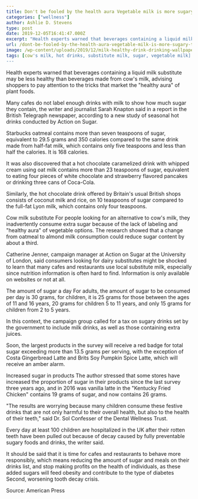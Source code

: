 ```yaml
---
title: Don't be fooled by the health aura Vegetable milk is more sugary than cow's milk
categories: ["wellness"]
author: Ashlie D. Stevens
type: post
date: 2019-12-05T16:41:47.000Z
excerpt: "Health experts warned that beverages containing a liquid milk substitute may be less healthy than beverages made from cow's milk, advising shoppers to pay attention to the tricks that market the \"healthy aura\" of plant foods\n"
url: /dont-be-fooled-by-the-health-aura-vegetable-milk-is-more-sugary-than-cows-milk/
image: /wp-content/uploads/2019/12/milk-healthy-drink-drinking-wallpaper-preview.jpg
tags: [cow's milk, hot drinks, substitute milk, sugar, vegetable milk]
---
```


Health experts warned that beverages containing a liquid milk substitute may be less healthy than beverages made from cow's milk, advising shoppers to pay attention to the tricks that market the "healthy aura" of plant foods.

Many cafes do not label enough drinks with milk to show how much sugar they contain, the writer and journalist Sarah Knapton said in a report in the British Telegraph newspaper, according to a new study of seasonal hot drinks conducted by Action on Sugar.

Starbucks oatmeal contains more than seven teaspoons of sugar, equivalent to 29.5 grams and 350 calories compared to the same drink made from half-fat milk, which contains only five teaspoons and less than half the calories. It is 168 calories.

It was also discovered that a hot chocolate caramelized drink with whipped cream using oat milk contains more than 23 teaspoons of sugar, equivalent to eating four pieces of white chocolate and strawberry flavored pancakes or drinking three cans of Coca-Cola.

Similarly, the hot chocolate drink offered by Britain's usual British shops consists of coconut milk and rice, on 10 teaspoons of sugar compared to the full-fat Lyon milk, which contains only four teaspoons.

Cow milk substitute
For people looking for an alternative to cow's milk, they inadvertently consume extra sugar because of the lack of labeling and "healthy aura" of vegetable options. The research showed that a change from oatmeal to almond milk consumption could reduce sugar content by about a third.

Catherine Jenner, campaign manager at Action on Sugar at the University of London, said consumers looking for dairy substitutes might be shocked to learn that many cafes and restaurants use local substitute milk, especially since nutrition information is often hard to find. Information is only available on websites or not at all.

The amount of sugar a day
For adults, the amount of sugar to be consumed per day is 30 grams, for children, it is 25 grams for those between the ages of 11 and 16 years, 20 grams for children 5 to 11 years, and only 15 grams for children from 2 to 5 years.

In this context, the campaign group called for a tax on sugary drinks set by the government to include milk drinks, as well as those containing extra juices.

Soon, the largest products in the survey will receive a red badge for total sugar exceeding more than 13.5 grams per serving, with the exception of Costa Gingerbread Latte and Brits Soy Pumpkin Spice Latte, which will receive an amber alarm.

Increased sugar in products
The author stressed that some stores have increased the proportion of sugar in their products since the last survey three years ago, and in 2016 was vanilla latte in the "Kentucky Fried Chicken" contains 19 grams of sugar, and now contains 26 grams.

"The results are worrying because many children consume these festive drinks that are not only harmful to their overall health, but also to the health of their teeth," said Dr. Sol Confesser of the Dental Wellness Trust.

Every day at least 100 children are hospitalized in the UK after their rotten teeth have been pulled out because of decay caused by fully preventable sugary foods and drinks, the writer said.

It should be said that it is time for cafes and restaurants to behave more responsibly, which means reducing the amount of sugar and meals on their drinks list, and stop making profits on the health of individuals, as these added sugars will feed obesity and contribute to the type of diabetes Second, worsening tooth decay crisis.

Source: American Press
